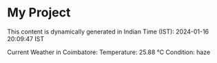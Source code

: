 # My Project

This content is dynamically generated in Indian Time (IST): 2024-01-16 20:09:47 IST


Current Weather in Coimbatore:
Temperature: 25.88 °C
Condition: haze
